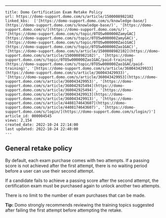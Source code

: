 ---
    title: Domo Certification Exam Retake Policy
    url: https://domo-support.domo.com/s/article/1500008982102
    linked_kbs:  ['[https://domo-support.domo.com/s/knowledge-base/](https://domo-support.domo.com/s/knowledge-base/)', '[https://domo-support.domo.com/s/](https://domo-support.domo.com/s/)', '[https://domo-support.domo.com/s/topic/0TO5w000000ZamyGAC](https://domo-support.domo.com/s/topic/0TO5w000000ZamyGAC)', '[https://domo-support.domo.com/s/topic/0TO5w000000Zao1GAC](https://domo-support.domo.com/s/topic/0TO5w000000Zao1GAC)', '[https://domo-support.domo.com/s/article/1500008982102](https://domo-support.domo.com/s/article/1500008982102)', '[https://domo-support.domo.com/s/topic/0TO5w000000Zao1GAC/paid-training](https://domo-support.domo.com/s/topic/0TO5w000000Zao1GAC/paid-training)', '[https://domo-support.domo.com/s/article/360043429933](https://domo-support.domo.com/s/article/360043429933)', '[https://domo-support.domo.com/s/article/360043429953](https://domo-support.domo.com/s/article/360043429953)', '[https://domo-support.domo.com/s/article/360042925494](https://domo-support.domo.com/s/article/360042925494)', '[https://domo-support.domo.com/s/article/360043429913](https://domo-support.domo.com/s/article/360043429913)', '[https://domo-support.domo.com/s/article/4408174643607](https://domo-support.domo.com/s/article/4408174643607)', '[https://domo-support.domo.com/s/login/](https://domo-support.domo.com/s/login/)']
    article_id: 000004545
    views: 2,154
    created_date: 2022-10-24 22:14:00
    last updated: 2022-10-24 22:40:00
    ---



General retake policy
---------------------


By default, each exam purchase comes with two attempts. If a passing score is not achieved after the first attempt, there is no waiting period before a user can use their second attempt.


If a candidate fails to achieve a passing score after the second attempt, the certification exam must be purchased again to unlock another two attempts.


There is no limit to the number of exam purchases that can be made.




 

**Tip:** Domo strongly recommends reviewing the training topics suggested after failing the first attempt before attempting the retake.



